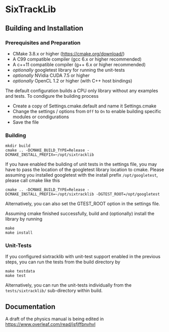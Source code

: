 # SixTrackLib

## Building and Installation
### Prerequisites and Preparation
- CMake 3.8.x or higher (https://cmake.org/download/)
- A C99 compatible compiler (gcc 6.x or higher recommended)
- A c++11 compatible compiler (g++ 6.x or higher recommended)
- _optionally_ googletest library for running the unit-tests
- _optionally_ NVidia CUDA 7.5 or higher 
- _optionally_ OpenCL 1.2 or higher (with C++ host bindings)

The default configuration builds a CPU only library without any examples and tests. To condigure the building process
- Create a copy of Settings.cmake.default and name it Settings.cmake
- Change the settings / options from `Off` to `On` to enable building specific modules or condigurations
- Save the file

### Building

```
mkdir build
cmake .. -DCMAKE_BUILD_TYPE=Release -DCMAKE_INSTALL_PREFIX=~/opt/sixtracklib
```
If you have enabled the building of unit tests in the settings file, you may have to pass the location of the googletest library location to cmake. Please assuming you installed googletest with the install prefix `/opt/googletest`, please call cmake like this
```
cmake .. -DCMAKE_BUILD_TYPE=Release -DCMAKE_INSTALL_PREFIX=~/opt/sixtracklib -DGTEST_ROOT=/opt/googletest
```
Alternatively, you can also set the GTEST_ROOT option in the settings file.

Assuming cmake finished successfully, build and (optionally) install the library by running
```
make
make install
```
### Unit-Tests
If you configured sixtracklib with unit-test support enabled in the previous steps, you can run the tests from the build directory by 
```
make testdata
make test
```
Alternatively, you can run the unit-tests individually from the `tests/sixtracklib/` sub-directory within build.


## Documentation

A draft of the physics manual is being edited in  https://www.overleaf.com/read/jsfjffbnvhvl
